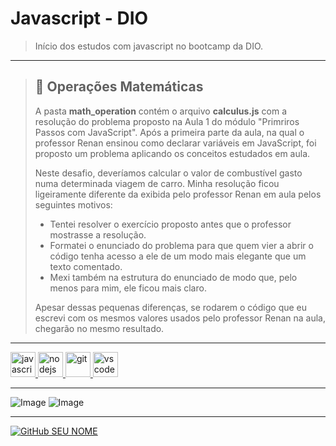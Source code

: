 # **Javascript - DIO**

> Início dos estudos com javascript no bootcamp da DIO.
>
---
> ## :abacus: **Operações Matemáticas** 
> A pasta **math_operation** contém o arquivo **calculus.js** com a resolução do problema proposto na Aula 1 do módulo "Primriros Passos com JavaScript". Após a primeira parte da aula, na qual o professor Renan ensinou como declarar variáveis em JavaScript, foi proposto um problema aplicando os conceitos estudados em aula.
> 
>Neste desafio, deveríamos calcular o valor de combustível gasto numa determinada viagem de carro. Minha resolução ficou ligeiramente diferente da exibida pelo professor Renan em aula pelos seguintes motivos:
>
> - Tentei resolver o exercício proposto antes que o professor mostrasse a resolução.
> - Formatei o enunciado do problema para que quem vier a abrir o código tenha acesso a ele de um modo mais elegante que um texto comentado.
> - Mexi também na estrutura do enunciado de modo que, pelo menos para mim, ele ficou mais claro.
>
> Apesar dessas pequenas diferenças, se rodarem o código que eu escrevi com os mesmos valores usados pelo professor Renan na aula, chegarão no mesmo resultado.
---

<a href="https://developer.mozilla.org/en-US/docs/Web/JavaScript">
      <img src="https://cdn.jsdelivr.net/gh/devicons/devicon/icons/javascript/javascript-original.svg" alt="javascript" width="40" height="40"/>
   </a>
<a href="https://nodejs.org">
      <img src="https://cdn.jsdelivr.net/gh/devicons/devicon/icons/nodejs/nodejs-original.svg" alt="nodejs" width="40" height="40"/>
   </a>   
 <a href="https://git-scm.com/">
      <img src="https://cdn.jsdelivr.net/gh/devicons/devicon/icons/git/git-original.svg" alt="git" width="40" height="40"/>
   </a>  
   <a href="https://code.visualstudio.com/">
      <img src="https://cdn.jsdelivr.net/gh/devicons/devicon/icons/vscode/vscode-original.svg" alt="vscode" width="40" height="40"/>
   </a>

---    
![Image](https://img.shields.io/badge/GitHub-100000?style=for-the-badge&logo=github&logoColor=white)
![Image](https://img.shields.io/badge/Markdown-000000?style=for-the-badge&logo=markdown&logoColor=white)

---

[![GitHub SEU NOME]( https://img.shields.io/github/followers/AmandaPardinho?label=follow&style=social)](https://github.com/AmandaPardinho)